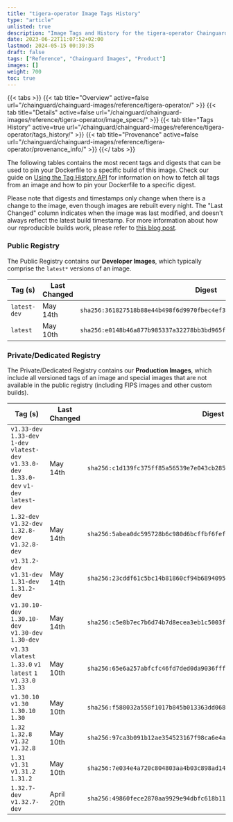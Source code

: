 ```yaml
---
title: "tigera-operator Image Tags History"
type: "article"
unlisted: true
description: "Image Tags and History for the tigera-operator Chainguard Image"
date: 2023-06-22T11:07:52+02:00
lastmod: 2024-05-15 00:39:35
draft: false
tags: ["Reference", "Chainguard Images", "Product"]
images: []
weight: 700
toc: true
---
```


{{< tabs >}}
{{< tab title="Overview" active=false url="/chainguard/chainguard-images/reference/tigera-operator/" >}}
{{< tab title="Details" active=false url="/chainguard/chainguard-images/reference/tigera-operator/image_specs/" >}}
{{< tab title="Tags History" active=true url="/chainguard/chainguard-images/reference/tigera-operator/tags_history/" >}}
{{< tab title="Provenance" active=false url="/chainguard/chainguard-images/reference/tigera-operator/provenance_info/" >}}
{{</ tabs >}}

The following tables contains the most recent tags and digests that can be used to pin your Dockerfile to a specific build of this image. Check our guide on [Using the Tag History API](/chainguard/chainguard-images/using-the-tag-history-api/) for information on how to fetch all tags from an image and how to pin your Dockerfile to a specific digest.

Please note that digests and timestamps only change when there is a change to the image, even though images are rebuilt every night. The "Last Changed" column indicates when the image was last modified, and doesn't always reflect the latest build timestamp. For more information about how our reproducible builds work, please refer to [this blog post](https://www.chainguard.dev/unchained/reproducing-chainguards-reproducible-image-builds).

### Public Registry
The Public Registry contains our **Developer Images**, which typically comprise the `latest*` versions of an image.

| Tag (s)       | Last Changed | Digest                                                                    |
|---------------|--------------|---------------------------------------------------------------------------|
|  `latest-dev` | May 14th     | `sha256:361827518b88e44b498f6d9970fbec4ef3fb054c81555d307031f756ab9c0545` |
|  `latest`     | May 10th     | `sha256:e0148b46a877b985337a32278bb3bd965f71f883064f3ceb7ef27b325d6e175d` |


### Private/Dedicated Registry
The Private/Dedicated Registry contains our **Production Images**, which include all versioned tags of an image and special images that are not available in the public registry (including FIPS images and other custom builds).

| Tag (s)                                                                                        | Last Changed | Digest                                                                    |
|------------------------------------------------------------------------------------------------|--------------|---------------------------------------------------------------------------|
|  `v1.33-dev` `1.33-dev` `1-dev` `vlatest-dev` `v1.33.0-dev` `1.33.0-dev` `v1-dev` `latest-dev` | May 14th     | `sha256:c1d139fc375ff85a56539e7e043cb285ba41cfcdd3bdcd710996b0929e1ea83e` |
|  `1.32-dev` `v1.32-dev` `1.32.8-dev` `v1.32.8-dev`                                             | May 14th     | `sha256:5abea0dc595728b6c980d6bcffbf6fef844f94c3077957f7fb5f18619badd03f` |
|  `v1.31.2-dev` `v1.31-dev` `1.31-dev` `1.31.2-dev`                                             | May 14th     | `sha256:23cddf61c5bc14b81860cf94b68940957425e4b508543e4601b895baf20906b1` |
|  `v1.30.10-dev` `1.30.10-dev` `v1.30-dev` `1.30-dev`                                           | May 14th     | `sha256:c5e8b7ec7b6d74b7d8ecea3eb1c5003fbc2490445feb18940591369348793264` |
|  `v1.33` `vlatest` `1.33.0` `v1` `latest` `1` `v1.33.0` `1.33`                                 | May 10th     | `sha256:65e6a257abfcfc46fd7ded0da9036fffadc7f119cdcb52c63d8d04836d1ae083` |
|  `v1.30.10` `v1.30` `1.30.10` `1.30`                                                           | May 10th     | `sha256:f588032a558f1017b845b013363dd068825945e0ef72f025976882f8c2e800ae` |
|  `1.32` `1.32.8` `v1.32` `v1.32.8`                                                             | May 10th     | `sha256:97ca3b091b12ae354523167f98ca6e4a2cf31d3c2e160b92b2b1441c66a59970` |
|  `1.31` `v1.31` `v1.31.2` `1.31.2`                                                             | May 10th     | `sha256:7e034e4a720c804803aa4b03c898ad14f70ad5ae66acfd5c6eeaf28c0451764e` |
|  `1.32.7-dev` `v1.32.7-dev`                                                                    | April 20th   | `sha256:49860fece2870aa9929e94dbfc618b11b0e1b683dd5eb8e93c99f8da7db6dfea` |

